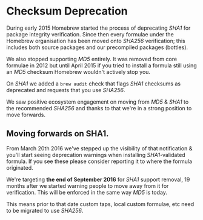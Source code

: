 # Checksum Deprecation

During early 2015 Homebrew started the process of deprecating _SHA1_ for package
integrity verification. Since then every formulae under the Homebrew organisation
has been moved onto _SHA256_ verification; this includes both source packages
and our precompiled packages (bottles).

We also stopped supporting _MD5_ entirely. It was removed from core formulae in 2012 but until April 2015 if you tried to install a formula still using an
_MD5_ checksum Homebrew wouldn't actively stop you.

On _SHA1_ we added a `brew audit` check that flags _SHA1_ checksums as deprecated
and requests that you use _SHA256_.

We saw positive ecosystem engagement on moving from _MD5_ & _SHA1_ to the recommended _SHA256_ and thanks to that we're in a strong position to move forwards.

## Moving forwards on SHA1.

From March 20th 2016 we've stepped up the visibility of that notification & you'll start
seeing deprecation warnings when installing _SHA1_-validated formula.
If you see these please consider reporting it to where the formula originated.

We're targeting **the end of September 2016** for _SHA1_ support removal,
19 months after we started warning people to move away from it for verification.
This will be enforced in the same way _MD5_ is today.

This means prior to that date custom taps, local custom formulae, etc
need to be migrated to use _SHA256_.

